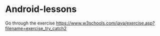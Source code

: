 # Android-lessons
Go through the exercise https://www.w3schools.com/java/exercise.asp?filename=exercise_try_catch2
